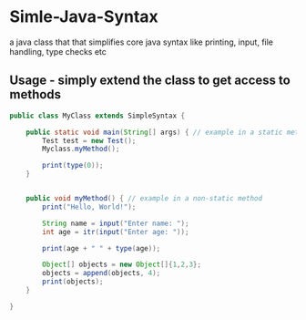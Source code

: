 # Simle-Java-Syntax
a java class that that simplifies core java syntax like printing, input, file handling, type checks etc

Usage - simply extend the <SimpleSyntax> class to get access to methods
-----
```java
public class MyClass extends SimpleSyntax {

    public static void main(String[] args) { // example in a static method
        Test test = new Test();
        Myclass.myMethod();

        print(type(0));
    }


    public void myMethod() { // example in a non-static method
        print("Hello, World!");

        String name = input("Enter name: "); 
        int age = itr(input("Enter age: ")); 

        print(age + " " + type(age));

        Object[] objects = new Object[]{1,2,3};
        objects = append(objects, 4);
        print(objects);
    }

}
```
